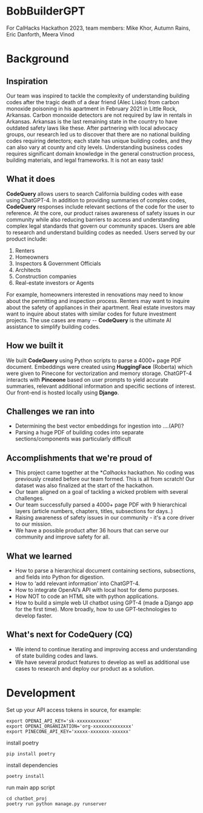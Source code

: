 # BobBuilderGPT
For CalHacks Hackathon 2023, team members: Mike Khor, Autumn Rains, Eric Danforth, Meera Vinod

# Background
## Inspiration

Our team was inspired to tackle the complexity of understanding building codes after the tragic death of a dear friend (Alec Lisko) from carbon monoxide poisoning in his apartment in February 2021 in Little Rock, Arkansas. Carbon monoxide detectors are not required by law in rentals in Arkansas. Arkansas is the last remaining state in the country to have outdated safety laws like these. After partnering with local advocacy groups, our research led us to discover that there are no national building codes requiring detectors; each state has unique building codes, and they can also vary at county and city levels. Understanding business codes requires significant domain knowledge in the general construction process, building materials, and legal frameworks. It is not an easy task!

## What it does

**CodeQuery** allows users to search California building codes with ease using ChatGPT-4. In addition to providing summaries of complex codes, **CodeQuery** responses include relevant sections of the code for the user to reference. At the core, our product raises awareness of safety issues in our community while also reducing barriers to access and understanding complex legal standards that govern our community spaces.  Users are able to research and understand building codes as needed. Users served by our product include: 
1. Renters 
2. Homeowners
3. Inspectors & Government Officials
4. Architects
5. Construction companies
6. Real-estate investors or Agents

For example, homeowners interested in renovations may need to know about the permitting and inspection process. Renters may want to inquire about the safety of appliances in their apartment. Real estate investors may want to inquire about states with similar codes for future investment projects. The use cases are many -- **CodeQuery** is the ultimate AI assistance to simplify building codes.

## How we built it

We built **CodeQuery** using Python scripts to parse a 4000+ page PDF document. Embeddings were created using **HuggingFace** (Roberta) which were given to Pinecone for vectorization and memory storage. ChatGPT-4 interacts with **Pinceone** based on user prompts to yield accurate summaries, relevant additional information and specific sections of interest. Our front-end is hosted locally using **Django**.

## Challenges we ran into

- Determining the best vector embeddings for ingestion into ….(API)?
- Parsing a huge PDF of building codes into separate sections/components was particularly difficult

## Accomplishments that we're proud of

- This project came together at the **Calhacks* hackathon. No coding was previously created before our team formed. This is all from scratch! Our dataset was also finalized at the start of the hackathon.
- Our team aligned on a goal of tackling a wicked problem with several challenges.
- Our team successfully parsed a 4000+ page PDF with 9 hierarchical layers (article numbers, chapters, titles, subsections for days..)
- Raising awareness of safety issues in our community - it's a core driver to our mission.
- We have a possible product after 36 hours that can serve our community and improve safety for all.

## What we learned

- How to parse a hierarchical document containing sections, subsections, and fields into Python for digestion.
- How to ‘add relevant information’ into ChatGPT-4.
- How to integrate OpenAI’s API with local host for demo purposes.
- How NOT to code an HTML site with python applications.
- How to build a simple web UI chatbot using GPT-4 (made a Django app for the first time). More broadly, how to use GPT-technologies to develop faster.

## What's next for CodeQuery (CQ)

- We intend to continue iterating and improving access and understanding of state building codes and laws.
- We have several product features to develop as well as additional use cases to research and deploy our product as a solution.

# Development

Set up your API access tokens in source, for example:

```
export OPENAI_API_KEY='sk-xxxxxxxxxxxx'
export OPENAI_ORGANIZATION='org-xxxxxxxxxxxxxx'
export PINECONE_API_KEY='xxxxx-xxxxxxx-xxxxxx'
```

install poetry

```
pip install poetry
```

install dependencies

```
poetry install
```

run main app script

```
cd chatbot_proj
poetry run python manage.py runserver
```
